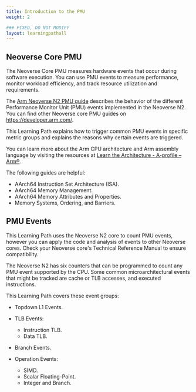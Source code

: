 ```yaml
---
title: Introduction to the PMU
weight: 2

### FIXED, DO NOT MODIFY
layout: learningpathall
---
```

## Neoverse Core PMU

The Neoverse Core PMU measures hardware events that occur during software execution. You can use PMU events to measure performance, monitor workload efficiency, and track resource utilization and requirements. 

The [Arm Neoverse N2 PMU guide](https://developer.arm.com/documentation/PJDOC-466751330-590448/2-0/?lang=en)  describes the behavior of the different Performance Monitor Unit (PMU) events 
implemented in the Neoverse N2. You can find other Neoverse core PMU guides on https://developer.arm.com/. 

This Learning Path explains how to trigger common PMU events in specific metric groups and explains the reasons why certain events are triggered. 

You can learn more about the Arm CPU architecture and Arm assembly language by visiting the resources at [Learn the Architecture - A-profile – Arm®](https://www.arm.com/architecture/learn-the-architecture/a-profile). 

The following guides are helpful:

 - AArch64 Instruction Set Architecture (ISA).
 - AArch64 Memory Management.
 - AArch64 Memory Attributes and Properties.
 - Memory Systems, Ordering, and Barriers.

## PMU Events 

This Learning Path uses the Neoverse N2 core to count PMU events, however you can apply the code and analysis of events to other Neoverse cores. Check your Neoverse core's Technical Reference Manual to ensure compatibility. 

The Neoverse N2 has six counters that can be programmed to count any PMU event supported by the CPU. Some common microarchitectural events that might be tracked are cache or TLB accesses, and executed instructions.

This Learning Path covers these event groups:

- Topdown L1 Events.

- TLB Events:
   - Instruction TLB.
   - Data TLB.

- Branch Events.

- Operation Events:
    - SIMD.
    - Scalar Floating-Point.
    - Integer and Branch.




